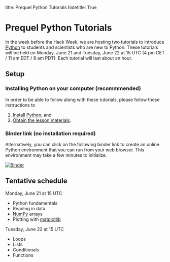 title: Prequel Python Tutorials
hidetitle: True

# Prequel Python Tutorials

In the week before the Hack Week, we are hosting two tutorials to
introduce [Python](https://www.python.org/) to students and scientists
who are new to Python.  These tutorials will be held on Monday, June 21
and Tuesday, June 22 at 15 UTC (4 pm CET / 11 am EDT / 8 am PDT).  Each
tutorial will last about an hour.

## Setup

### Installing Python on your computer (recommmended)

In order to be able to follow along with these tutorials, please follow
these instructions to 
 1. [Install Python](https://swcarpentry.github.io/python-novice-inflammation/setup.html#install-python), and
 2. [Obtain the lesson materials](https://swcarpentry.github.io/python-novice-inflammation/setup.html#obtain-lesson-materials).

### Binder link (no installation required)

Alternatively, you can click on the following binder link to create an
online Python environment that you can run from your web browser.  This
environment may take a few minutes to initialize.  

[![Binder](https://mybinder.org/badge_logo.svg)](https://mybinder.org/v2/gh/PlasmaPy/hack-week-python-intro/HEAD)

## Tentative schedule

Monday, June 21 at 15 UTC

 * Python fundamentals
 * Reading in data
 * [NumPy](https://numpy.org/) arrays
 * Plotting with [matplotlib](https://matplotlib.org/)  
  
Tuesday, June 22 at 15 UTC

 * Loops
 * Lists
 * Conditionals
 * Functions
